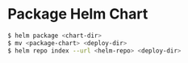 # Package Helm Chart

```sh
$ helm package <chart-dir>
$ mv <package-chart> <deploy-dir>
$ helm repo index --url <helm-repo> <deploy-dir>
```